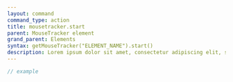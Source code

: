 ```yaml
---
layout: command
command_type: action
title: mousetracker.start
parent: MouseTracker element
grand_parent: Elements
syntax: getMouseTracker("ELEMENT_NAME").start()
description: Lorem ipsum dolor sit amet, consectetur adipiscing elit, sed do eiusmod tempor incididunt ut labore et dolore magna aliqua. Ut enim ad minim veniam, quis nostrud exercitation ullamco laboris nisi ut aliquip ex ea commodo consequat.
---
```


```javascript
// example
```